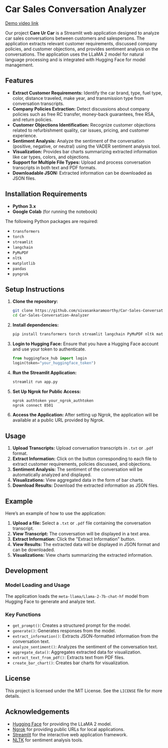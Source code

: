 # Car Sales Conversation Analyzer
[Demo video link](https://drive.google.com/drive/folders/1fausa3MUGbT6SLl7XDAs4fmmhWo12Gpc?usp=drive_link)

Our project **Care Ur Car** is a Streamlit web application designed to analyze car sales conversations between customers and salespersons. The application extracts relevant customer requirements, discussed company policies, and customer objections, and provides sentiment analysis on the conversations. The application uses the LLaMA 2 model for natural language processing and is integrated with Hugging Face for model management.

## Features

- **Extract Customer Requirements:** Identify the car brand, type, fuel type, color, distance traveled, make year, and transmission type from conversation transcripts.
- **Company Policies Extraction:** Detect discussions about company policies such as free RC transfer, money-back guarantees, free RSA, and return policies.
- **Customer Objections Identification:** Recognize customer objections related to refurbishment quality, car issues, pricing, and customer experience.
- **Sentiment Analysis:** Analyze the sentiment of the conversation (positive, negative, or neutral) using the VADER sentiment analysis tool.
- **Visualization:** Provides bar charts summarizing extracted information like car types, colors, and objections.
- **Support for Multiple File Types:** Upload and process conversation transcripts in both text and PDF formats.
- **Downloadable JSON:** Extracted information can be downloaded as JSON files.

## Installation Requirements

- **Python 3.x**
- **Google Colab** (for running the notebook)

The following Python packages are required:

- `transformers`
- `torch`
- `streamlit`
- `langchain`
- `PyMuPDF`
- `nltk`
- `matplotlib`
- `pandas`
- `pyngrok`

## Setup Instructions

1. **Clone the repository:**

   ```bash
   git clone https://github.com/sivasankaramoorthy/Car-Sales-Conversation-Analyzer.git
   cd Car-Sales-Conversation-Analyzer
   ```
2. **Install dependencies:**

    ```bash
    pip install transformers torch streamlit langchain PyMuPDF nltk matplotlib pandas pyngrok
    ```

3. **Login to Hugging Face:**
   Ensure that you have a Hugging Face account and use your token to authenticate.

    ```python
    from huggingface_hub import login
    login(token="your_huggingface_token")
    ```

4. **Run the Streamlit Application:**

    ```bash
    streamlit run app.py
    ```

5. **Set Up Ngrok for Public Access:**

    ```bash
    ngrok authtoken your_ngrok_authtoken
    ngrok connect 8501
    ```

6. **Access the Application:**
   After setting up Ngrok, the application will be available at a public URL provided by Ngrok.

## Usage

1. **Upload Transcripts:** Upload conversation transcripts in `.txt` or `.pdf` format.
2. **Extract Information:** Click on the button corresponding to each file to extract customer requirements, policies discussed, and objections.
3. **Sentiment Analysis:** The sentiment of the conversation will be automatically analyzed and displayed.
4. **Visualizations:** View aggregated data in the form of bar charts.
5. **Download Results:** Download the extracted information as JSON files.

## Example

Here’s an example of how to use the application:

1. **Upload a file:** Select a `.txt` or `.pdf` file containing the conversation transcript.
2. **View Transcript:** The conversation will be displayed in a text area.
3. **Extract Information:** Click the "Extract Information" button.
4. **View Results:** The extracted data will be displayed in JSON format and can be downloaded.
5. **Visualizations:** View charts summarizing the extracted information.

## Development

### Model Loading and Usage

The application loads the `meta-llama/Llama-2-7b-chat-hf` model from Hugging Face to generate and analyze text.

### Key Functions

- `get_prompt()`: Creates a structured prompt for the model.
- `generate()`: Generates responses from the model.
- `extract_information()`: Extracts JSON-formatted information from the conversation text.
- `analyze_sentiment()`: Analyzes the sentiment of the conversation text.
- `aggregate_data()`: Aggregates extracted data for visualization.
- `extract_text_from_pdf()`: Extracts text from PDF files.
- `create_bar_chart()`: Creates bar charts for visualization.

## License

This project is licensed under the MIT License. See the `LICENSE` file for more details.

## Acknowledgements

- [Hugging Face](https://huggingface.co/) for providing the LLaMA 2 model.
- [Ngrok](https://ngrok.com/) for providing public URLs for local applications.
- [Streamlit](https://streamlit.io/) for the interactive web application framework.
- [NLTK](https://www.nltk.org/) for sentiment analysis tools.
